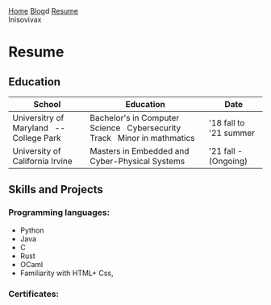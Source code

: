 <body>
    <nav>
      <a href="/websiteHost/">Home</a>
      <a href="/websiteHost/blog/">Blog</a>d
      <a href="/websiteHost/resume/">Resume</a>
    </nav>
    <footer>
      Inisovivax
    </footer>
  </body>

# Resume

## Education

School | Education | Date
--- | --- | --
Universitry of Maryland &nbsp; -- College Park |  Bachelor's in Computer Science &nbsp;  Cybersecurity Track &nbsp; Minor in mathmatics| '18 fall to '21 summer
University of California Irvine | Masters in Embedded and Cyber-Physical Systems | '21 fall - (Ongoing)

## Skills and Projects
### Programming languages:  
- Python
- Java
- C
- Rust
- OCaml
- Familiarity with HTML+ Css, 
### Certificates:
